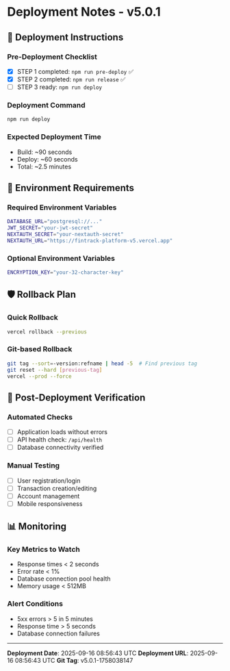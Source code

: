 # Deployment Notes - v5.0.1

## 🚀 **Deployment Instructions**

### **Pre-Deployment Checklist**
- [x] STEP 1 completed: `npm run pre-deploy` ✅
- [x] STEP 2 completed: `npm run release` ✅  
- [ ] STEP 3 ready: `npm run deploy`

### **Deployment Command**
```bash
npm run deploy
```

### **Expected Deployment Time**
- Build: ~90 seconds
- Deploy: ~60 seconds  
- Total: ~2.5 minutes

## 🔧 **Environment Requirements**

### **Required Environment Variables**
```bash
DATABASE_URL="postgresql://..."
JWT_SECRET="your-jwt-secret"
NEXTAUTH_SECRET="your-nextauth-secret"
NEXTAUTH_URL="https://fintrack-platform-v5.vercel.app"
```

### **Optional Environment Variables**
```bash
ENCRYPTION_KEY="your-32-character-key"
```

## 🛡️ **Rollback Plan**

### **Quick Rollback**
```bash
vercel rollback --previous
```

### **Git-based Rollback**
```bash
git tag --sort=-version:refname | head -5  # Find previous tag
git reset --hard [previous-tag]
vercel --prod --force
```

## 🧪 **Post-Deployment Verification**

### **Automated Checks**
- [ ] Application loads without errors
- [ ] API health check: `/api/health`
- [ ] Database connectivity verified

### **Manual Testing**
- [ ] User registration/login
- [ ] Transaction creation/editing
- [ ] Account management
- [ ] Mobile responsiveness

## 📊 **Monitoring**

### **Key Metrics to Watch**
- Response times < 2 seconds
- Error rate < 1%
- Database connection pool health
- Memory usage < 512MB

### **Alert Conditions**
- 5xx errors > 5 in 5 minutes
- Response time > 5 seconds
- Database connection failures

---

**Deployment Date**: 2025-09-16 08:56:43 UTC
**Deployment URL**: 2025-09-16 08:56:43 UTC
**Git Tag**: v5.0.1-1758038147
